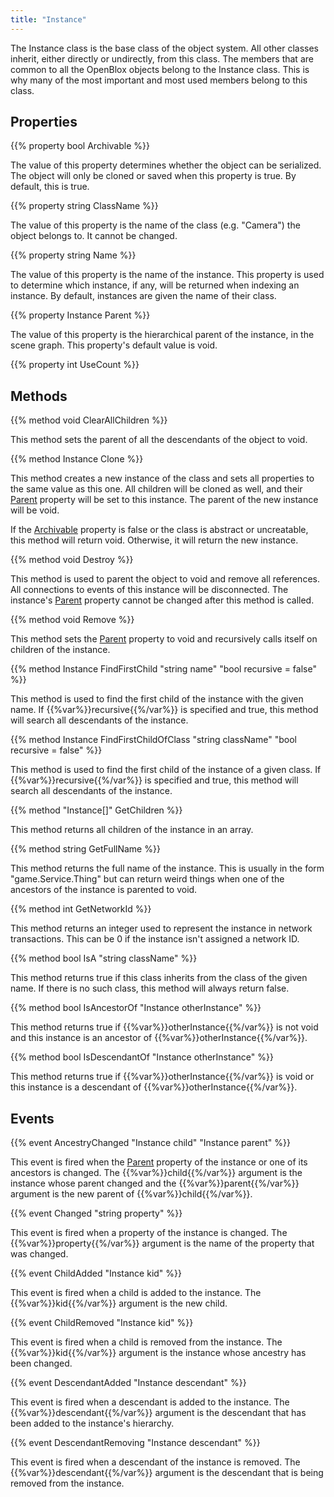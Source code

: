 ```yaml
---
title: "Instance"
---
```


The Instance class is the base class of the object system. All other classes inherit, either directly or undirectly, from this class. The members that are common to all the OpenBlox objects belong to the Instance class. This is why many of the most important and most used members belong to this class.

## Properties

{{% property bool Archivable %}}

The value of this property determines whether the object can be serialized. The object will only be cloned or saved when this property is true. By default, this is true.

{{% property string ClassName %}}

The value of this property is the name of the class (e.g. "Camera") the object belongs to. It cannot be changed.

{{% property string Name %}}

The value of this property is the name of the instance. This property is used to determine which instance, if any, will be returned when indexing an instance. By default, instances are given the name of their class.

{{% property Instance Parent %}}

The value of this property is the hierarchical parent of the instance, in the scene graph. This property's default value is void.

{{% property int UseCount %}}

## Methods

{{% method void ClearAllChildren %}}

This method sets the parent of all the descendants of the object to void.

{{% method Instance Clone %}}

This method creates a new instance of the class and sets all properties to the same value as this one. All children will be cloned as well, and their [Parent](#Parent) property will be set to this instance. The parent of the new instance will be void.

If the [Archivable](#Archivable) property is false or the class is abstract or uncreatable, this method will return void. Otherwise, it will return the new instance.

{{% method void Destroy %}}

This method is used to parent the object to void and remove all references. All connections to events of this instance will be disconnected. The instance's [Parent](#Parent) property cannot be changed after this method is called.

{{% method void Remove %}}

This method sets the [Parent](#Parent) property to void and recursively calls itself on children of the instance.

{{% method Instance FindFirstChild "string name" "bool recursive = false" %}}

This method is used to find the first child of the instance with the given name. If {{%var%}}recursive{{%/var%}} is specified and true, this method will search all descendants of the instance.

{{% method Instance FindFirstChildOfClass "string className" "bool recursive = false" %}}

This method is used to find the first child of the instance of a given class. If {{%var%}}recursive{{%/var%}} is specified and true, this method will search all descendants of the instance.

{{% method "Instance[]" GetChildren %}}

This method returns all children of the instance in an array.

{{% method string GetFullName %}}

This method returns the full name of the instance. This is usually in the form "game.Service.Thing" but can return weird things when one of the ancestors of the instance is parented to void.

{{% method int GetNetworkId %}}

This method returns an integer used to represent the instance in network transactions. This can be 0 if the instance isn't assigned a network ID.

{{% method bool IsA "string className" %}}

This method returns true if this class inherits from the class of the given name. If there is no such class, this method will always return false.

{{% method bool IsAncestorOf "Instance otherInstance" %}}

This method returns true if {{%var%}}otherInstance{{%/var%}} is not void and this instance is an ancestor of {{%var%}}otherInstance{{%/var%}}.

{{% method bool IsDescendantOf "Instance otherInstance" %}}

This method returns true if {{%var%}}otherInstance{{%/var%}} is void or this instance is a descendant of {{%var%}}otherInstance{{%/var%}}.

## Events

{{% event AncestryChanged "Instance child" "Instance parent" %}}

This event is fired when the [Parent](#Parent) property of the instance or one of its ancestors is changed. The {{%var%}}child{{%/var%}} argument is the instance whose parent changed and the {{%var%}}parent{{%/var%}} argument is the new parent of {{%var%}}child{{%/var%}}.

{{% event Changed "string property" %}}

This event is fired when a property of the instance is changed. The {{%var%}}property{{%/var%}} argument is the name of the property that was changed.

{{% event ChildAdded "Instance kid" %}}

This event is fired when a child is added to the instance. The {{%var%}}kid{{%/var%}} argument is the new child.

{{% event ChildRemoved "Instance kid" %}}

This event is fired when a child is removed from the instance. The {{%var%}}kid{{%/var%}} argument is the instance whose ancestry has been changed.

{{% event DescendantAdded "Instance descendant" %}}

This event is fired when a descendant is added to the instance. The {{%var%}}descendant{{%/var%}} argument is the descendant that has been added to the instance's hierarchy.

{{% event DescendantRemoving "Instance descendant" %}}

This event is fired when a descendant of the instance is removed. The {{%var%}}descendant{{%/var%}} argument is the descendant that is being removed from the instance.

